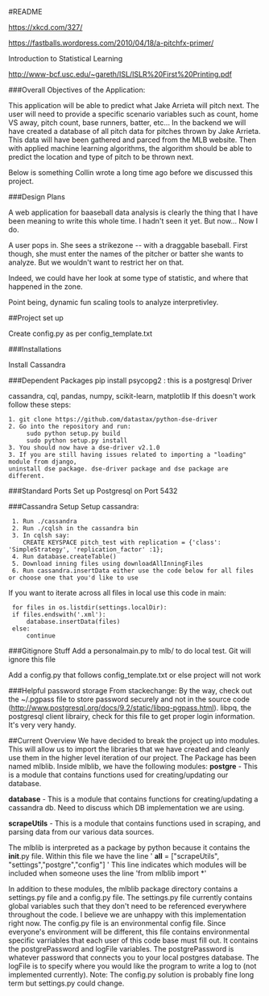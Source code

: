 #README

https://xkcd.com/327/

https://fastballs.wordpress.com/2010/04/18/a-pitchfx-primer/

Introduction to Statistical Learning

http://www-bcf.usc.edu/~gareth/ISL/ISLR%20First%20Printing.pdf


###Overall Objectives of the Application:

This application will be able to predict what Jake Arrieta will pitch next. The user will need
to provide a specific scenario variables such as count, home VS away, pitch count, base runners, batter, etc...
In the backend we will have created a database of all pitch data for pitches thrown by Jake Arrieta.
This data will have been gathered and parced from the MLB website. Then with applied machine learning
algorithms, the algorithm should be able to predict the location and type of pitch to be thrown next.


Below is something Collin wrote a long time ago before we discussed this project.

###Design Plans

A web application for baaseball data analysis is clearly the thing that I have been
meaning to write this whole time. I hadn't seen it yet. But now... Now I do. 

A user pops in. She sees a strikezone -- with a draggable baseball. First though,
she must enter the names of the pitcher or batter she wants to analyze. But we wouldn't want 
to restrict her on that.

Indeed, we could have her look at some type of statistic, and where that happened in the zone.

Point being, dynamic fun scaling tools to analyze interpretivley. 

##Project set up

Create config.py as per config_template.txt

###Installations

Install Cassandra

###Dependent Packages
pip install psycopg2 : this is a postgresql Driver

cassandra, cql, pandas, numpy, scikit-learn, matplotlib
    If this doesn't work follow these steps:
    
    1. git clone https://github.com/datastax/python-dse-driver
    2. Go into the repository and run: 
         sudo python setup.py build
         sudo python setup.py install
    3. You should now have a dse-driver v2.1.0
    3. If you are still having issues related to importing a "loading" module from django,
    uninstall dse package. dse-driver package and dse package are different. 
  

###Standard Ports
Set up Postgresql on Port 5432

###Cassandra Setup
Setup cassandra:

     1. Run ./cassandra
     2. Run ./cqlsh in the cassandra bin
     3. In cqlsh say: 
        CREATE KEYSPACE pitch_test with replication = {'class': 'SimpleStrategy', 'replication_factor' :1};
     4. Run database.createTable()
     5. Download inning files using downloadAllInningFiles
     6. Run cassandra.insertData either use the code below for all files or choose one that you'd like to use

If you want to iterate across all files in local use this code in main:

     for files in os.listdir(settings.localDir):
     if files.endswith('.xml'):
         database.insertData(files)
     else:
         continue

###Gitignore Stuff
Add a personalmain.py to mlb/ to do local test. Git will ignore this file

Add a config.py that follows config_template.txt or else project will not work

###Helpful password storage
From stackechange: By the way, check out the ~/.pgpass file to store password securely and not
in the source code (http://www.postgresql.org/docs/9.2/static/libpq-pgpass.html). libpq, the postgresql client librairy,
check for this file to get proper login information. It's very very handy.

##Current Overview
We have decided to break the project up into modules. This will allow us to import the libraries that we
have created and cleanly use them in the higher level iteration of our project. The Package has been named
mlblib. Inside mlblib, we have the following modules:
   __postgre__ - This is a module that contains functions used for creating/updating our database.
   
   __database__ - This is a module that contains functions for creating/updating a cassandra db. Need to discuss which 
   DB implementation we are using.
   
   __scrapeUtils__ - This is a module that contains functions used in scraping, and parsing data from our various data sources.

The mlblib is interpreted as a package by python because it contains the __init__.py file. Within this file we have the line
' __all__ = ["scrapeUtils", "settings","postgre","config"] '
This line indicates which modules will be included when someone uses the line 
'from mlblib import *' 

In addition to these modules, the mlblib package directory contains a settings.py file and a config.py file. The settings.py
file currently contains global variables such that they don't need to be referenced everywhere throughout the code. I believe
we are unhappy with this implementation right now. The config.py file is an environmental config file. Since everyone's
environment will be different, this file contains environmental specific varriables that each user of this code base must fill out.
It contains the postgrePassword and logFile variables. The postgrePassword is whatever password that connects you to your local
postgres database. The logFile is to specify where you would like the program to write a log to (not implemented currently).
Note: The config.py solution is probably fine long term but settings.py could change.